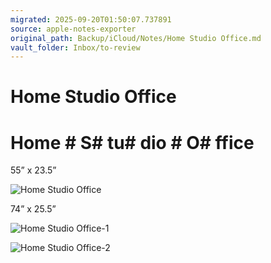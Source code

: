 ```yaml
---
migrated: 2025-09-20T01:50:07.737891
source: apple-notes-exporter
original_path: Backup/iCloud/Notes/Home Studio Office.md
vault_folder: Inbox/to-review
---
```

# Home Studio Office

# Home # S# tu# dio # O# ffice # 

55” x 23.5”

![Home Studio Office](images/Home%20Studio%20Office.jpeg)

74” x 25.5”

![Home Studio Office-1](images/Home%20Studio%20Office-1.jpeg)

![Home Studio Office-2](images/Home%20Studio%20Office-2.png)

